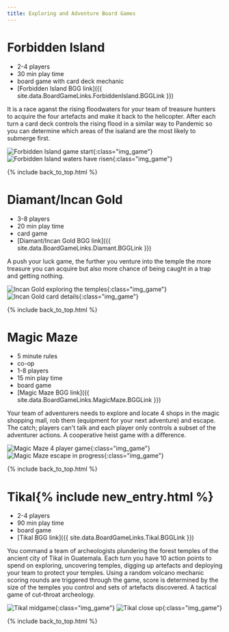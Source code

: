 ```yaml
---
title: Exploring and Adventure Board Games
---
```


# Forbidden Island

* 2-4 players
* 30 min play time
* board game with card deck mechanic
* [Forbidden Island BGG link]({{ site.data.BoardGameLinks.ForbiddenIsland.BGGLink }})

It is a race aganst the rising floodwaters for your team of treasure hunters to acquire the four artefacts and make it back to the helicopter.
After each turn a card deck controls the rising flood in a similar way to Pandemic so you can determine which areas of the isaland are the most
likely to submerge first.

![Forbidden Island game start](/images/boardgames/co-op/forbiddenisland_01.jpg "Forbidden Island game start"){:class="img_game"}
![Forbidden Island waters have risen](/images/boardgames/co-op/forbiddenisland_03.jpg "Forbidden Island waters have risen"){:class="img_game"}

{% include back_to_top.html %}

# Diamant/Incan Gold

* 3-8 players
* 20 min play time
* card game
* [Diamant/Incan Gold BGG link]({{ site.data.BoardGameLinks.Diamant.BGGLink }})

A push your luck game, the further you venture into the temple the more treasure you can acquire but also more chance of being caught in a
trap and getting nothing.

![Incan Gold exploring the temples](/images/boardgames/short/incangold_01.jpg "Incan Gold exploring the temples"){:class="img_game"}
![Incan Gold card details](/images/boardgames/short/incangold_04.jpg "Incan Gold card details"){:class="img_game"}

{% include back_to_top.html %}

# Magic Maze

* 5 minute rules
* co-op
* 1-8 players
* 15 min play time
* board game
* [Magic Maze BGG link]({{ site.data.BoardGameLinks.MagicMaze.BGGLink }})

Your team of adventurers needs to explore and locate 4 shops in the magic shopping mall, rob them (equipment for your next adventure) and escape.
The catch; players can't talk and each player only controls a subset of the adventurer actions. A cooperative heist game with a difference.

![Magic Maze 4 player game](/images/boardgames/short/magicmaze_02.jpg "Magic Maze 4 player game"){:class="img_game"}
![Magic Maze escape in progress](/images/boardgames/short/magicmaze_03.jpg "Magic Maze escape in progress"){:class="img_game"}

{% include back_to_top.html %}

# Tikal{% include new_entry.html %}

* 2-4 players
* 90 min play time
* board game
* [Tikal BGG link]({{ site.data.BoardGameLinks.Tikal.BGGLink }})

You command a team of archeologists plundering the forest temples of the ancient city of Tikal in Guatemala.
Each turn you have 10 action points to spend on exploring, uncovering temples, digging up artefacts and deploying your team to protect your temples.
Using a random volcano mechanic scoring rounds are triggered through the game, score is determined by the size of the temples you control and sets of artefacts discovered.
A tactical game of cut-throat archeology.

![Tikal midgame](/images/boardgames/classic/tikal_02.jpg "Tikal midgame"){:class="img_game"}
![Tikal close up](/images/boardgames/classic/tikal_03.jpg "Tikal close up"){:class="img_game"}

{% include back_to_top.html %}
